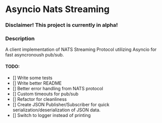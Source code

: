 # Asyncio Nats Streaming
### Disclaimer! This project is currently in alpha!

### Description
A client implementation of NATS Streaming Protocol utilizing Asyncio for fast asyncronoush pub/sub.

#### TODO:

- [] Write some tests
- [] Write better README
- [] Better error handling from NATS protocol
- [] Custom timeouts for pub/sub
- [] Refactor for cleanliness
- [] Create JSON Publisher/Subscriber for quick serialization/deserialization of JSON data.
- [] Switch to logger instead of printing